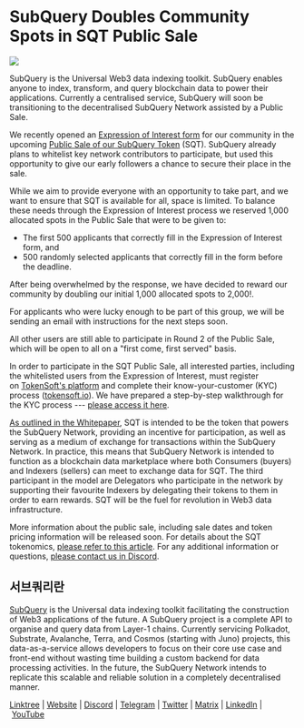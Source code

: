 # SubQuery Doubles Community Spots in SQT Public Sale

![](https://miro.medium.com/max/1400/1*Dmg-mX5E6jD6AnyUwGAF3Q.png)

SubQuery is the Universal Web3 data indexing toolkit. SubQuery enables anyone to index, transform, and query blockchain data to power their applications. Currently a centralised service, SubQuery will soon be transitioning to the decentralised SubQuery Network assisted by a Public Sale.

We recently opened an [Expression of Interest form](./20220516-public-sale-eoi.md) for our community in the upcoming [Public Sale of our SubQuery Token](./20220620-public-sale-tokensoft.md) (SQT). SubQuery already plans to whitelist key network contributors to participate, but used this opportunity to give our early followers a chance to secure their place in the sale.

While we aim to provide everyone with an opportunity to take part, and we want to ensure that SQT is available for all, space is limited. To balance these needs through the Expression of Interest process we reserved 1,000 allocated spots in the Public Sale that were to be given to:

- The first 500 applicants that correctly fill in the Expression of Interest form, and
- 500 randomly selected applicants that correctly fill in the form before the deadline.

After being overwhelmed by the response, we have decided to reward our community by doubling our initial 1,000 allocated spots to 2,000!.

For applicants who were lucky enough to be part of this group, we will be sending an email with instructions for the next steps soon.

All other users are still able to participate in Round 2 of the Public Sale, which will be open to all on a "first come, first served" basis.

In order to participate in the SQT Public Sale, all interested parties, including the whitelisted users from the Expression of Interest, must register on [TokenSoft's platform](https://community.tokensoft.io/) and complete their know-your-customer (KYC) process ([tokensoft.io](https://community.tokensoft.io/)). We have prepared a step-by-step walkthrough for the KYC process --- [please access it here](https://sqt-guide.subquery.foundation/sqt-public-sale/).

[As outlined in the Whitepaper](https://static.subquery.network/whitepaper.pdf), SQT is intended to be the token that powers the SubQuery Network, providing an incentive for participation, as well as serving as a medium of exchange for transactions within the SubQuery Network. In practice, this means that SubQuery Network is intended to function as a blockchain data marketplace where both Consumers (buyers) and Indexers (sellers) can meet to exchange data for SQT. The third participant in the model are Delegators who participate in the network by supporting their favourite Indexers by delegating their tokens to them in order to earn rewards. SQT will be the fuel for revolution in Web3 data infrastructure.

More information about the public sale, including sale dates and token pricing information will be released soon. For details about the SQT tokenomics, [please refer to this article](./20211220-tokenomics.md). For any additional information or questions, [please contact us in Discord](https://discord.com/invite/SubQuery).

## 서브쿼리란

[SubQuery](https://subquery.network/) is the Universal data indexing toolkit facilitating the construction of Web3 applications of the future. A SubQuery project is a complete API to organise and query data from Layer-1 chains. Currently servicing Polkadot, Substrate, Avalanche, Terra, and Cosmos (starting with Juno) projects, this data-as-a-service allows developers to focus on their core use case and front-end without wasting time building a custom backend for data processing activities. In the future, the SubQuery Network intends to replicate this scalable and reliable solution in a completely decentralised manner.

​​[Linktree](https://linktr.ee/subquerynetwork) | [Website](https://subquery.network/) | [Discord](https://discord.com/invite/SubQuery) | [Telegram](https://t.me/subquerynetwork) | [Twitter](https://twitter.com/subquerynetwork) | [Matrix](https://matrix.to/#/#subquery:matrix.org) | [LinkedIn](https://www.linkedin.com/company/subquery) | [YouTube](https://www.youtube.com/channel/UCi1a6NUUjegcLHDFLr7CqLw)
